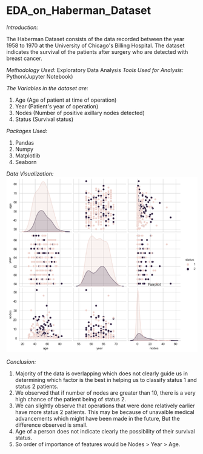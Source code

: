 # EDA_on_Haberman_Dataset

*Introduction:*

The Haberman Dataset consists of the data recorded between the year 1958 to 1970 at the University of Chicago's Billing Hospital. The dataset indicates the survival of the patients after surgery who are detected with breast cancer.

*Methodology Used:* Exploratory Data Analysis
*Tools Used for Analysis:* Python(Jupyter Notebook)

*The Variables in the dataset are:*
1) Age (Age of patient at time of operation)
2) Year (Patient's year of operation)
3) Nodes (Number of positive axillary nodes detected)
4) Status (Survival status)

*Packages Used:*
1) Pandas
2) Numpy
3) Matplotlib
4) Seaborn

*Data Visualization:*
![](https://github.com/Akshay-Avhad/EDA_on_Haberman_Dataset/blob/main/Visualisations/Haberman%20EDA%202.PNG)


*Conclusion:*
1) Majority of the data is overlapping which does not clearly guide us in determining which factor is the best in helping us to classify status 1 and status 2 patients.
2) We observed that if number of nodes are greater than 10, there is a very high chance of the patient being of status 2.
3) We can slightly observe that operations that were done relatively earlier have more status 2 patients. This may be because of unavaible medical advancements which might have been made in the future, But the difference observed is small.
4) Age of a person does not indicate clearly the possibility of their survival status.
5) So order of importance of features would be Nodes >  Year > Age.
